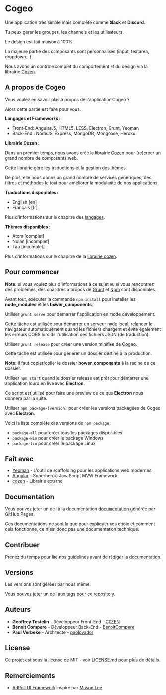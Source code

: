 # Cogeo

Une application très simple mais complète comme **Slack** et **Discord**.

Tu peux gérer les groupes, les channels et les utilisateurs.

Le design est fait maison à 100%.

La majeure partie des composants sont personnalisés (input, textarea, dropdown...).

Nous avons un contrôle complet du comportement et du design via la librairie [Cozen](https://bitbucket.org/C0ZEN/cozen).

## A propos de Cogeo

Vous voulez en savoir plus à propos de l'application Cogeo ?

Alors cette partie est faite pour vous.

**Langages et Frameworks :**

- Front-End: AngularJS, HTML5, LESS, Electron, Grunt, Yeoman
- Back-End : NodeJS, Express, MongoDB, Mongoose, Heroku

**Librairie Cozen :**

Dans un premier temps, nous avons créé la librairie [Cozen](https://bitbucket.org/C0ZEN/cozen) pour (re)créer un grand nombre de composants web.

Cette librairie gère les traductions et la gestion des thèmes.

De plus, elle nous donne un grand nombre de services génériques, des filtres et méthodes le tout pour améliorer la modularité de nos applications.

**Traductions disponibles :**

- English [en]
- Français [fr]

Plus d'informations sur le chapitre des [langages](https://c0zen.github.io/Cogeo/front-end/languages/).

**Thèmes disponibles :**

- Atom [complet]
- Nolan [incomplet]
- Tau [incomplet]

Plus d'informations sur le chapitre de la [librairie cozen](https://c0zen.github.io/Cogeo/front-end/cozen/).

## Pour commencer

**Note:** si vous voulez plus d'informations à ce sujet ou si vous rencontrez des problèmes, des chapitres à propos de [Grunt](https://c0zen.github.io/Cogeo/front-end/grunt/) et [Npm](https://c0zen.github.io/Cogeo/front-end/npm/) sont disponibles.

Avant tout, exécuter la commande `npm install` pour installer les **node_modules** et les **bower_components**.

Utiliser `grunt serve` pour démarrer l'application en mode développement.

Cette tâche est utilisée pour démarrer un serveur node local, relancer le navigateur automatiquement quand les fichiers changent et évite également les erreurs CORS lors de l'utilisation des fichiers JSON (de traduction).

Utiliser `grunt release` pour créer une version minifiée de Cogeo.

Cette tâche est utilisée pour générer un dossier destiné à la production.

**Note:** il faut copier/coller le dossier **bower_components** à la racine de ce dossier.

Utiliser `npm start` quand le dossier release est prêt pour démarrer une application lourd en live avec **Electron**.

Ce script est utilisé pour faire une preview de ce que **Electron** nous donnera par la suite.

Utiliser `npm package-[version]` pour créer les versions packagées de Cogeo avec **Electron**.

Voici la liste complète des versions de `npm package` :

- `package-all` pour créer tous les packages disponibles
- `package-win` pour créer le package Windows
- `package-lin` pour créer le package Linux

## Fait avec

* [Yeoman](http://yeoman.io/) - L'outil de scaffolding pour les applications web modernes
* [Angular](https://angular.io/) - Superheroic JavaScript MVW Framework
* [cozen](https://bitbucket.org/C0ZEN/cozen) - Librairie externe

## Documentation

Vous pouvez jeter un oeil à la documentation [documentation](https://c0zen.github.io/Cogeo/) générée par GitHub Pages.

Ces documentations ne sont là que pour expliquer nos choix et comment cela fonctionne, ce n'est donc pas une documentation technique.

## Contribuer

Prenez du temps pour lire nos guidelines avant de rédiger la [documentation](CONTRIBUTING.md).

## Versions

Les versions sont gérées par nous même.

Vous pouvez jeter un oeil aux [tags pour ce repository](https://github.com/C0ZEN/Cogeo/tags).

## Auteurs

* **Geoffrey Testelin** - Développeur Front-End - [C0ZEN](https://github.com/C0ZEN)
* **Benoit Compere** - Développeur Back-End - [BenoitCompere](https://github.com/BenoitCompere)
* **Paul Verbeke** - Architecte - [paolovador](https://github.com/paolovador)

## License

Ce projet est sous la license de MIT - voir [LICENSE.md](LICENSE.md) pour plus de détails.

## Remerciements

* [AdRoll UI Framework](https://dribbble.com/shots/2833155-AdRoll-UI-Framework) inspiré par [Mason Lee](https://dribbble.com/masonlee) 
